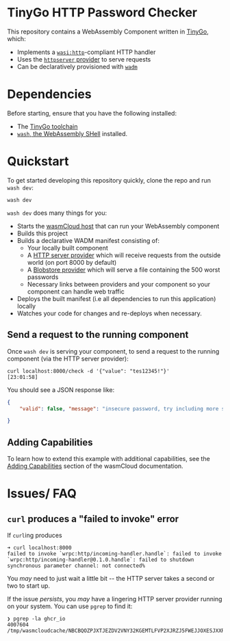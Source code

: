 # TinyGo HTTP Password Checker

This repository contains a WebAssembly Component written in [TinyGo][tinygo], which:

- Implements a [`wasi:http`][wasi-http]-compliant HTTP handler
- Uses the [`httpserver` provider][httpserver-provider] to serve requests
- Can be declaratively provisioned with [`wadm`][wadm]

[wasi-http]: https://github.com/WebAssembly/wasi-http
[httpserver-provider]: https://github.com/wasmCloud/wasmCloud/tree/main/crates/provider-http-server
[blobstore-provider]: https://github.com/wasmCloud/wasmCloud/tree/main/crates/provider-blobstore-fs
[wadm]: https://github.com/wasmCloud/wadm
[tinygo]: https://tinygo.org/getting-started/install/
[wash]:  https://wasmcloud.com/docs/ecosystem/wash/

# Dependencies

Before starting, ensure that you have the following installed:

- The [TinyGo toolchain][tinygo]
- [`wash`, the WebAssembly SHell][wash] installed.

# Quickstart

To get started developing this repository quickly, clone the repo and run `wash dev`:

```console
wash dev
```

`wash dev` does many things for you:

- Starts the [wasmCloud host][wasmcloud-host] that can run your WebAssembly component
- Builds this project
- Builds a declarative WADM manifest consisting of:
  - Your locally built component
  - A [HTTP server provider][httpserver-provider] which will receive requests from the outside world (on port 8000 by default)
  - A [Blobstore provider][blobstore-provider] which will serve a file containing the 500 worst passwords
  - Necessary links between providers and your component so your component can handle web traffic
- Deploys the built manifest (i.e all dependencies to run this application) locally
- Watches your code for changes and re-deploys when necessary.

[wasmcloud-host]: https://wasmcloud.com/docs/concepts/hosts

## Send a request to the running component

Once `wash dev` is serving your component, to send a request to the running component (via the HTTP server provider):

```console
curl localhost:8000/check -d '{"value": "tes12345!"}'                                                                                         [23:01:58]
```

You should see a JSON response like:

```json
{
    "valid": false, "message": "insecure password, try including more special characters, using uppercase letters or using a longer password"

}
```

## Adding Capabilities

To learn how to extend this example with additional capabilities, see the [Adding Capabilities](https://wasmcloud.com/docs/tour/adding-capabilities?lang=rust) section of the wasmCloud documentation.

# Issues/ FAQ

<summary>
<description>

## `curl` produces a "failed to invoke" error

</description>

If `curl`ing produces

```
➜ curl localhost:8000
failed to invoke `wrpc:http/incoming-handler.handle`: failed to invoke `wrpc:http/incoming-handler@0.1.0.handle`: failed to shutdown synchronous parameter channel: not connected%
```

You *may* need to just wait a little bit -- the HTTP server takes a second or two to start up.

If the issue *persists*, you *may* have a lingering HTTP server provider running on your system. You can use `pgrep` to find it:

```console
❯ pgrep -la ghcr_io
4007604 /tmp/wasmcloudcache/NBCBQOZPJXTJEZDV2VNY32KGEMTLFVP2XJRZJ5FWEJJOXESJXXR2RO46/ghcr_io_wasmcloud_http_server_0_23_1
```

</summary>
